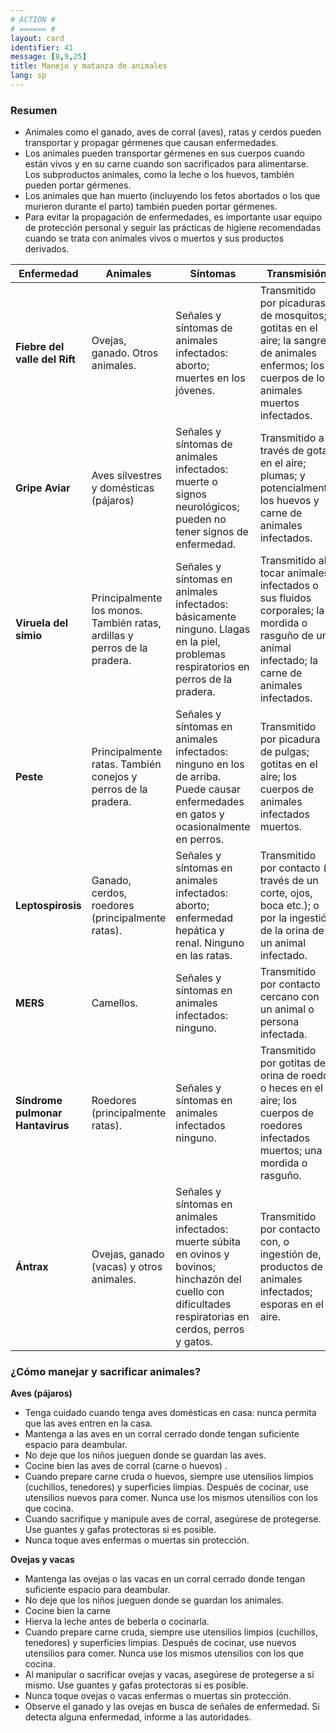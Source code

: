 ```yaml
---
# ACTION #
# ====== #
layout: card
identifier: 41
message: [8,9,25]
title: Manejo y matanza de animales
lang: sp
---
```


### Resumen

- Animales como el ganado, aves de corral (aves), ratas y cerdos pueden transportar y propagar gérmenes que causan enfermedades.
- Los animales pueden transportar gérmenes en sus cuerpos cuando están vivos y en su carne cuando son sacrificados para alimentarse. Los subproductos animales, como la leche o los huevos, también pueden portar gérmenes.
- Los animales que han muerto (incluyendo los fetos abortados o los que murieron durante el parto) también pueden portar gérmenes.
- Para evitar la propagación de enfermedades, es importante usar equipo de protección personal y seguir las prácticas de higiene recomendadas cuando se trata con animales vivos o muertos y sus productos derivados.

| Enfermedad | Animales | Síntomas | Transmisión |
|---|---|---|---|
|**Fiebre del valle del Rift** | Ovejas, ganado. Otros animales. | Señales y síntomas de animales infectados: aborto; muertes en los jóvenes.	 | Transmitido por picaduras de mosquitos; gotitas en el aire; la sangre de animales enfermos; los cuerpos de los animales muertos infectados. |
|**Gripe Aviar** | Aves silvestres y domésticas (pájaros) | Señales y síntomas de animales infectados: muerte o signos neurológicos; pueden no tener signos de enfermedad. | Transmitido a través de gotas en el aire; plumas; y potencialmente los huevos y carne de animales infectados. |
|**Viruela del simio**  | Principalmente los monos. También ratas, ardillas y perros de la pradera. | Señales y síntomas en animales infectados: básicamente ninguno. Llagas en la piel, problemas respiratorios en perros de la pradera. | Transmitido al tocar animales infectados o sus fluidos corporales; la mordida o rasguño de un animal infectado; la carne de animales infectados. | 
|**Peste** | Principalmente ratas. También conejos y perros de la pradera. | Señales y síntomas en animales infectados: ninguno en los de arriba. Puede causar enfermedades en gatos y ocasionalmente en perros. | Transmitido por picadura de pulgas; gotitas en el aire; los cuerpos de animales infectados muertos. |
|**Leptospirosis** | Ganado, cerdos, roedores (principalmente ratas). | Señales y síntomas en animales infectados: aborto; enfermedad hepática y renal. Ninguno en las ratas. | Transmitido por contacto (a través de un corte, ojos, boca etc.); o por la ingestión de la orina de un animal infectado. | 
|**MERS** | Camellos. | Señales y síntomas en animales infectados: ninguno. | Transmitido por contacto cercano con un animal o persona infectada. |
|**Síndrome pulmonar Hantavirus** | Roedores (principalmente ratas). | Señales y síntomas en animales infectados ninguno. | Transmitido por gotitas de orina de roedor o heces en el aire; los cuerpos de roedores infectados muertos; una mordida o rasguño. |
|**Ántrax** | Ovejas, ganado (vacas) y otros animales. | Señales y síntomas en animales infectados: muerte súbita en ovinos y bovinos; hinchazón del cuello con dificultades respiratorias en cerdos, perros y gatos. | Transmitido por contacto con, o ingestión de, productos de animales infectados; esporas en el aire. |

### ¿Cómo manejar y sacrificar animales?
**Aves (pájaros)**
- Tenga cuidado cuando tenga aves domésticas en casa: nunca permita que las aves entren en la casa.
- Mantenga a las aves en un corral cerrado donde tengan suficiente espacio para deambular.
- No deje que los niños jueguen donde se guardan las aves.
- Cocine bien las aves de corral (carne o huevos) .
- Cuando prepare carne cruda o huevos, siempre use utensilios limpios (cuchillos, tenedores) y superficies limpias. Después de cocinar, use utensilios nuevos para comer. Nunca use los mismos utensilios con los que cocina.
- Cuando sacrifique y manipule aves de corral, asegúrese de protegerse. Use guantes y gafas protectoras si es posible.
- Nunca toque aves enfermas o muertas sin protección.

**Ovejas y vacas**
- Mantenga las ovejas o las vacas en un corral cerrado donde tengan suficiente espacio para deambular.
- No deje que los niños jueguen donde se guardan los animales.
- Cocine bien la carne
- Hierva la leche antes de beberla o cocinarla.
- Cuando prepare carne cruda, siempre use utensilios limpios (cuchillos, tenedores) y superficies limpias. Después de cocinar, use nuevos utensilios para comer. Nunca use los mismos utensilios con los que cocina.
- Al manipular o sacrificar ovejas y vacas, asegúrese de protegerse a sí mismo. Use guantes y gafas protectoras si es posible.
- Nunca toque ovejas o vacas enfermas o muertas sin protección.
- Observe el ganado y las ovejas en busca de señales de enfermedad. Si detecta alguna enfermedad, informe a las autoridades.
